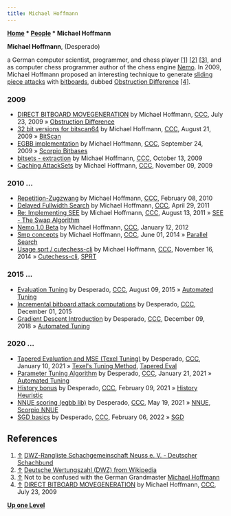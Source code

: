 ```yaml
---
title: Michael Hoffmann
---
```

**[Home](Home "Home") \* [People](People "People") \* Michael Hoffmann**


**Michael Hoffmann**, (Desperado)  

a German computer scientist, programmer, and chess player <a id="cite-note-1" href="#cite-ref-1">[1]</a> <a id="cite-note-2" href="#cite-ref-2">[2]</a> <a id="cite-note-3" href="#cite-ref-3">[3]</a>, and as computer chess programmer author of the chess engine [Nemo](Nemo "Nemo"). In 2009, Michael Hoffmann proposed an interesting technique to generate [sliding piece attacks](Sliding_Piece_Attacks "Sliding Piece Attacks") with [bitboards](Bitboards "Bitboards"), dubbed [Obstruction Difference](Obstruction_Difference "Obstruction Difference") <a id="cite-note-4" href="#cite-ref-4">[4]</a>.



### 2009


* [DIRECT BITBOARD MOVEGENERATION](http://www.talkchess.com/forum/viewtopic.php?t=29087) by Michael Hoffmann, [CCC](CCC "CCC"), July 23, 2009 » [Obstruction Difference](Obstruction_Difference "Obstruction Difference")
* [32 bit versions for bitscan64](http://www.talkchess.com/forum3/viewtopic.php?f=7&t=29482) by Michael Hoffmann, [CCC](CCC "CCC"), August 21, 2009 » [BitScan](BitScan "BitScan")
* [EGBB implementation](http://www.talkchess.com/forum3/viewtopic.php?f=7&t=29853) by Michael Hoffmann, [CCC](CCC "CCC"), September 24, 2009 » [Scorpio Bitbases](Scorpio_Bitbases "Scorpio Bitbases")
* [bitsets - extraction](http://www.talkchess.com/forum3/viewtopic.php?f=7&t=30129) by Michael Hoffmann, [CCC](CCC "CCC"), October 13, 2009
* [Caching AttackSets](http://www.talkchess.com/forum/viewtopic.php?t=30542) by Michael Hoffmann, [CCC](CCC "CCC"), November 09, 2009


### 2010 ...


* [Repetition-Zugzwang](http://www.talkchess.com/forum3/viewtopic.php?f=7&t=32456) by Michael Hoffmann, [CCC](CCC "CCC"), February 08, 2010
* [Delayed Fullwidth Search](http://www.talkchess.com/forum/viewtopic.php?t=38922) by Michael Hoffmann, [CCC](CCC "CCC"), April 29, 2011
* [Re: Implementing SEE](http://www.talkchess.com/forum/viewtopic.php?topic_view=threads&p=419174&t=40046) by Michael Hoffmann, [CCC](CCC "CCC"), August 13, 2011 » [SEE - The Swap Algorithm](SEE_-_The_Swap_Algorithm "SEE - The Swap Algorithm")
* [Nemo 1.0 Beta](http://www.talkchess.com/forum/viewtopic.php?t=41947) by Michael Hoffmann, [CCC](CCC "CCC"), January 12, 2012
* [Smp concepts](http://www.talkchess.com/forum/viewtopic.php?t=52503) by Michael Hoffmann, [CCC](CCC "CCC"), June 01, 2014 » [Parallel Search](Parallel_Search "Parallel Search")
* [Usage sprt / cutechess-cli](http://www.talkchess.com/forum/viewtopic.php?t=54359) by Michael Hoffmann, [CCC](CCC "CCC"), November 16, 2014 » [Cutechess-cli](Cutechess-cli "Cutechess-cli"), [SPRT](Match_Statistics#SPRT "Match Statistics")


### 2015 ...


* [Evaluation Tuning](http://www.talkchess.com/forum/viewtopic.php?t=57225) by Desperado, [CCC](CCC "CCC"), August 09, 2015 » [Automated Tuning](Automated_Tuning "Automated Tuning")
* [Incremental bitboard attack computations](http://www.talkchess.com/forum3/viewtopic.php?f=7&t=58433&start=5) by Desperado, [CCC](CCC "CCC"), December 01, 2015
* [Gradient Descent Introduction](http://www.talkchess.com/forum3/viewtopic.php?f=7&t=69207) by Desperado, [CCC](CCC "CCC"), December 09, 2018 » [Automated Tuning](Automated_Tuning "Automated Tuning")


### 2020 ...


* [Tapered Evaluation and MSE (Texel Tuning)](http://www.talkchess.com/forum3/viewtopic.php?f=7&t=76265) by Desperado, [CCC](CCC "CCC"), January 10, 2021 » [Texel's Tuning Method](Texel%27s_Tuning_Method "Texel's Tuning Method"), [Tapered Eval](Tapered_Eval "Tapered Eval")
* [Parameter Tuning Algorithm](http://www.talkchess.com/forum3/viewtopic.php?f=7&t=76385) by Desperado, [CCC](CCC "CCC"), January 21, 2021 » [Automated Tuning](Automated_Tuning "Automated Tuning")
* [History bonus](http://www.talkchess.com/forum3/viewtopic.php?f=7&t=76540) by Desperado, [CCC](CCC "CCC"), February 09, 2021 » [History Heuristic](History_Heuristic "History Heuristic")
* [NNUE scoring (egbb lib)](http://www.talkchess.com/forum3/viewtopic.php?f=7&t=77348) by Desperado, [CCC](CCC "CCC"), May 19, 2021 » [NNUE](NNUE "NNUE"), [Scorpio NNUE](Scorpio#ScorpioNNUE "Scorpio")
* [SGD basics](https://www.talkchess.com/forum3/viewtopic.php?f=7&t=79301) by Desperado, [CCC](CCC "CCC"), February 06, 2022 » [SGD](Automated_Tuning#SGD "Automated Tuning")


## References


1. <a id="cite-ref-1" href="#cite-note-1">↑</a> [DWZ-Rangliste Schachgemeinschaft Neuss e. V. - Deutscher Schachbund](https://www.schachbund.de/verein/62233.html)
2. <a id="cite-ref-2" href="#cite-note-2">↑</a> [Deutsche Wertungszahl (DWZ) from Wikipedia](https://en.wikipedia.org/wiki/Deutsche_Wertungszahl)
3. <a id="cite-ref-3" href="#cite-note-3">↑</a> Not to be confused with the German Grandmaster [Michael Hoffmann](http://de.wikipedia.org/wiki/Michael_Hoffmann_%28Schachspieler%29)
4. <a id="cite-ref-4" href="#cite-note-4">↑</a> [DIRECT BITBOARD MOVEGENERATION](http://www.talkchess.com/forum/viewtopic.php?t=29087) by Michael Hoffmann, [CCC](CCC "CCC"), July 23, 2009

**[Up one Level](People "People")**







 
